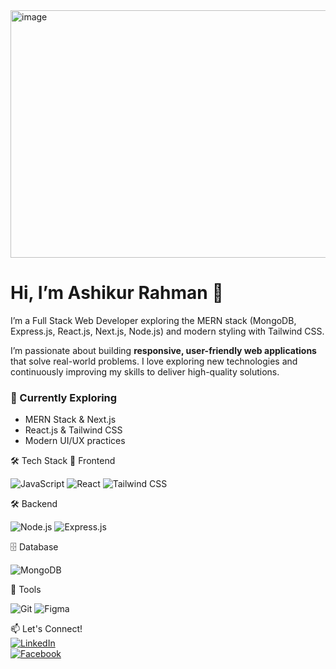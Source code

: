 <img width="1584" height="396" alt="image" src="https://github.com/user-attachments/assets/87f8344e-5b85-4b61-9300-53d9bcc61e48" />

# Hi, I’m Ashikur Rahman 👋

I’m a Full Stack Web Developer exploring the MERN stack (MongoDB, Express.js, React.js, Next.js, Node.js) and modern styling with Tailwind CSS.  

I’m passionate about building **responsive, user-friendly web applications** that solve real-world problems. I love exploring new technologies and continuously improving my skills to deliver high-quality solutions.  

### 🚀 Currently Exploring
- MERN Stack & Next.js
- React.js & Tailwind CSS
- Modern UI/UX practices


🛠️ Tech Stack
🚀 Frontend

![JavaScript](https://img.shields.io/badge/JavaScript-F7DF1E?style=for-the-badge&logo=javascript&logoColor=black)
![React](https://img.shields.io/badge/React-20232A?style=for-the-badge&logo=react&logoColor=61DAFB)
![Tailwind CSS](https://img.shields.io/badge/Tailwind_CSS-38B2AC?style=for-the-badge&logo=tailwind-css&logoColor=white)

🛠️ Backend

![Node.js](https://img.shields.io/badge/Node.js-339933?style=for-the-badge&logo=node.js&logoColor=white)
![Express.js](https://img.shields.io/badge/Express.js-000000?style=for-the-badge&logo=express&logoColor=white)


🗄️ Database

![MongoDB](https://img.shields.io/badge/MongoDB-47A248?style=for-the-badge&logo=mongodb&logoColor=white)

🧰 Tools

![Git](https://img.shields.io/badge/Git-F05032?style=for-the-badge&logo=git&logoColor=white)
![Figma](https://img.shields.io/badge/Figma-F24E1E?style=for-the-badge&logo=figma&logoColor=white)


📫 Let's Connect!  
[![LinkedIn](https://img.shields.io/badge/LinkedIn-0A66C2?style=for-the-badge&logo=linkedin&logoColor=white)]()  
[![Facebook](https://img.shields.io/badge/Facebook-1877F2?style=for-the-badge&logo=facebook&logoColor=white)]()

<!--
**ashikurahman1/ashikurahman1** is a ✨ _special_ ✨ repository because its `README.md` (this file) appears on your GitHub profile.

Here are some ideas to get you started:

- 🔭 I’m currently working on ...
- 🌱 I’m currently learning ...
- 👯 I’m looking to collaborate on ...
- 🤔 I’m looking for help with ...
- 💬 Ask me about ...
- 📫 How to reach me: ...
- 😄 Pronouns: ...
- ⚡ Fun fact: ...
-->

